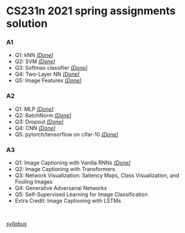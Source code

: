 # CS231n 2021 spring assignments solution

### A1
* Q1: kNN  [_(Done)_](https://github.com/changdaeoh/CS231n/blob/main/assignment1/knn.ipynb)
* Q2: SVM  [_(Done)_](https://github.com/changdaeoh/CS231n/blob/main/assignment1/svm.ipynb)
* Q3: Softmax classifier  [_(Done)_](https://github.com/changdaeoh/CS231n/blob/main/assignment1/softmax.ipynb)
* Q4: Two-Layer NN  [_(Done)_](https://github.com/changdaeoh/CS231n/blob/main/assignment1/two_layer_net.ipynb)
* Q5: Image Features  [_(Done)_](https://github.com/changdaeoh/CS231n/blob/main/assignment1/features.ipynb)

### A2
* Q1: MLP  [_(Done)_](https://github.com/changdaeoh/CS231n/blob/main/assignment2/FullyConnectedNets.ipynb)
* Q2: BatchNorm  [_(Done)_](https://github.com/changdaeoh/CS231n/blob/main/assignment2/BatchNormalization.ipynb)
* Q3: Dropout [_(Done)_](https://github.com/changdaeoh/CS231n/blob/main/assignment2/Dropout.ipynb)
* Q4: CNN [_(Done)_](https://github.com/changdaeoh/CS231n/blob/main/assignment2/ConvolutionalNetworks.ipynb)
* Q5: pytorch/tensorflow on cifar-10 [_(Done)_](https://github.com/changdaeoh/CS231n/blob/main/assignment2/PyTorch.ipynb)

### A3
* Q1: Image Captioning with Vanilla RNNs [_(Done)_](https://github.com/changdaeoh/CS231n/blob/main/assignment3/RNN_Captioning.ipynb)
* Q2: Image Captioning with Transformers
* Q3: Network Visualization: Saliency Maps, Class Visualization, and Fooling Images
* Q4: Generative Adversarial Networks
* Q5: Self-Supervised Learning for Image Classification
* Extra Credit: Image Captioning with LSTMs

<br/>

[_syllabus_](http://cs231n.stanford.edu/schedule.html)
